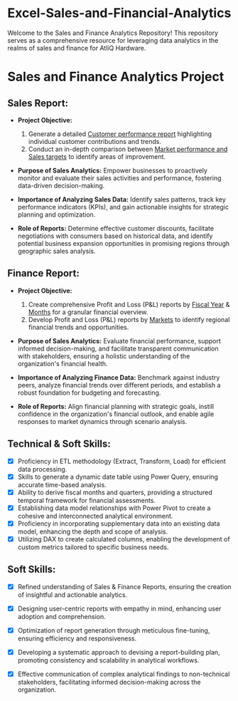 # Excel-Sales-and-Financial-Analytics
Welcome to the Sales and Finance Analytics Repository! This repository serves as a comprehensive resource for leveraging data analytics in the realms of sales and finance for AtliQ Hardware.

# Sales and Finance Analytics Project

## Sales Report:

- **Project Objective:**
    1. Generate a detailed [Customer performance report](https://github.com/mimicheaterrrr/Excel-Sales-and-Financial-Analytics/blob/main/Customer%20Sales%20Report.pdf) highlighting individual customer contributions and trends.
    2. Conduct an in-depth comparison between [Market performance and Sales targets](https://github.com/mimicheaterrrr/Excel-Sales-and-Financial-Analytics/blob/main/Market%20vs%20Target%20Performance.pdf) to identify areas of improvement.

- **Purpose of Sales Analytics:**
  Empower businesses to proactively monitor and evaluate their sales activities and performance, fostering data-driven decision-making.

- **Importance of Analyzing Sales Data:**
  Identify sales patterns, track key performance indicators (KPIs), and gain actionable insights for strategic planning and optimization.

- **Role of Reports:**
  Determine effective customer discounts, facilitate negotiations with consumers based on historical data, and identify potential business expansion opportunities in promising regions through geographic sales analysis.

## Finance Report:

- **Project Objective:**
    1. Create comprehensive Profit and Loss (P&L) reports by [Fiscal Year](https://github.com/mimicheaterrrr/Excel-Sales-and-Financial-Analytics/blob/main/P%20%26%20L%20by%20Fiscal%20Yeaar.pdf) & [Months](https://github.com/KirandeepMarala/Excel-Sales_Analysis/blob/main/P%26L%20Statement%20by%20Months.pdf) for a granular financial overview.
    2. Develop Profit and Loss (P&L) reports by [Markets](https://github.com/mimicheaterrrr/Excel-Sales-and-Financial-Analytics/blob/main/P%20%26%20L%20by%20Markets%20(%20Exercise%20).pdf
) to identify regional financial trends and opportunities.


   

- **Purpose of Sales Analytics:**
  Evaluate financial performance, support informed decision-making, and facilitate transparent communication with stakeholders, ensuring a holistic understanding of the organization's financial health.

- **Importance of Analyzing Finance Data:**
  Benchmark against industry peers, analyze financial trends over different periods, and establish a robust foundation for budgeting and forecasting.

- **Role of Reports:**
  Align financial planning with strategic goals, instill confidence in the organization's financial outlook, and enable agile responses to market dynamics through scenario analysis.

## Technical & Soft Skills:

- [x] Proficiency in ETL methodology (Extract, Transform, Load) for efficient data processing.
- [x] Skills to generate a dynamic date table using Power Query, ensuring accurate time-based analysis.
- [x] Ability to derive fiscal months and quarters, providing a structured temporal framework for financial assessments.
- [x] Establishing data model relationships with Power Pivot to create a cohesive and interconnected analytical environment.
- [x] Proficiency in incorporating supplementary data into an existing data model, enhancing the depth and scope of analysis.
- [x] Utilizing DAX to create calculated columns, enabling the development of custom metrics tailored to specific business needs.

## Soft Skills:

- [x] Refined understanding of Sales & Finance Reports, ensuring the creation of insightful and actionable analytics.
- [x] Designing user-centric reports with empathy in mind, enhancing user adoption and comprehension.
- [x] Optimization of report generation through meticulous fine-tuning, ensuring efficiency and responsiveness.
- [x] Developing a systematic approach to devising a report-building plan, promoting consistency and scalability in analytical workflows.
- [x] Effective communication of complex analytical findings to non-technical stakeholders, facilitating informed decision-making across the organization.


